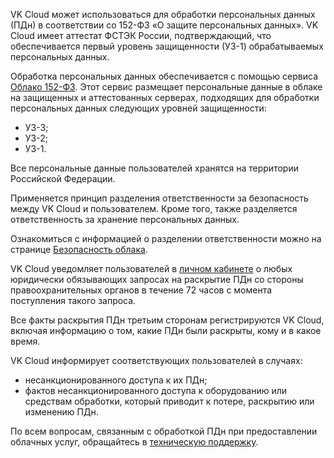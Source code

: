 VK Cloud может использоваться для обработки персональных данных (ПДн) в соответствии со 152-ФЗ «О защите персональных данных». VK Cloud имеет аттестат ФСТЭК России, подтверждающий, что обеспечивается первый уровень защищенности (УЗ-1) обрабатываемых персональных данных.

Обработка персональных данных обеспечивается с помощью сервиса [Облако 152-ФЗ](https://mcs.mail.ru/solutions/152-fz/). Этот сервис размещает персональные данные в облаке на защищенных и аттестованных серверах, подходящих для обработки персональных данных следующих уровней защищенности:

- УЗ-3;
- УЗ-2;
- УЗ-1.

<warn>

Все персональные данные пользователей хранятся на территории Российской Федерации.

</warn>

Применяется принцип разделения ответственности за безопасность между VK Cloud и пользователем. Кроме того, также разделяется ответственность за хранение персональных данных.

Ознакомиться с информацией о разделении ответственности можно на странице [Безопасность облака](https://mcs.mail.ru/cloud-security/).

VK Cloud уведомляет пользователей в [личном кабинете](https://msk.cloud.vk.com/app/) о любых юридически обязывающих запросах на раскрытие ПДн со стороны правоохранительных органов в течение 72 часов с момента поступления такого запроса.

Все факты раскрытия ПДн третьим сторонам регистрируются VK Cloud, включая информацию о том, какие ПДн были раскрыты, кому и в какое время.

VK Cloud информирует соответствующих пользователей в случаях:

- несанкционированного доступа к их ПДн;
- фактов несанкционированного доступа к оборудованию или средствам обработки, который приводит к потере, раскрытию или изменению ПДн.

<info>

По всем вопросам, связанным с обработкой ПДн при предоставлении облачных услуг, обращайтесь в [техническую поддержку](/ru/contacts).

</info>
